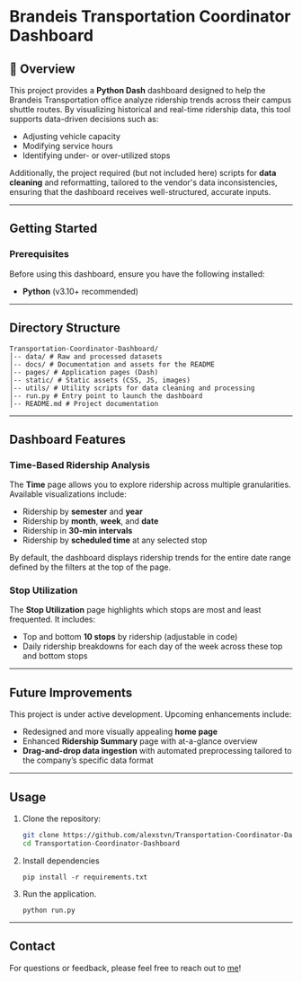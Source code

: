 # Brandeis Transportation Coordinator Dashboard

## 📖 Overview
This project provides a **Python Dash** dashboard designed to help the Brandeis Transportation office analyze ridership trends across their campus shuttle routes. By visualizing historical and real-time ridership data, this tool supports data-driven decisions such as:
- Adjusting vehicle capacity
- Modifying service hours
- Identifying under- or over-utilized stops

Additionally, the project required (but not included here) scripts for **data cleaning** and reformatting, tailored to the vendor's data inconsistencies, ensuring that the dashboard receives well-structured, accurate inputs.

---

## Getting Started

### Prerequisites
Before using this dashboard, ensure you have the following installed:
- **Python** (v3.10+ recommended)

---

## Directory Structure
```
Transportation-Coordinator-Dashboard/
│-- data/ # Raw and processed datasets
│-- docs/ # Documentation and assets for the README
│-- pages/ # Application pages (Dash)
│-- static/ # Static assets (CSS, JS, images)
│-- utils/ # Utility scripts for data cleaning and processing
│-- run.py # Entry point to launch the dashboard
│-- README.md # Project documentation
```
---

## Dashboard Features

### Time-Based Ridership Analysis
The **Time** page allows you to explore ridership across multiple granularities. Available visualizations include:
- Ridership by **semester** and **year**
- Ridership by **month**, **week**, and **date**
- Ridership in **30-min intervals**
- Ridership by **scheduled time** at any selected stop

By default, the dashboard displays ridership trends for the entire date range defined by the filters at the top of the page.

### Stop Utilization
The **Stop Utilization** page highlights which stops are most and least frequented. It includes:
- Top and bottom **10 stops** by ridership (adjustable in code)
- Daily ridership breakdowns for each day of the week across these top and bottom stops

---

## Future Improvements
This project is under active development. Upcoming enhancements include:
- Redesigned and more visually appealing **home page**
- Enhanced **Ridership Summary** page with at-a-glance overview
- **Drag-and-drop data ingestion** with automated preprocessing tailored to the company’s specific data format

---

## Usage
1. Clone the repository:
   ```bash
   git clone https://github.com/alexstvn/Transportation-Coordinator-Dashboard.git
   cd Transportation-Coordinator-Dashboard
   ```
2. Install dependencies
    ```
    pip install -r requirements.txt
    ```
3. Run the application.
    ```
    python run.py
    ```
---

## Contact
For questions or feedback, please feel free to reach out to [me](https://github.com/alexstvn)!
